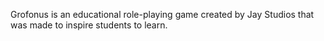 Grofonus is an educational role-playing game created by Jay Studios that was made to inspire students to learn.
